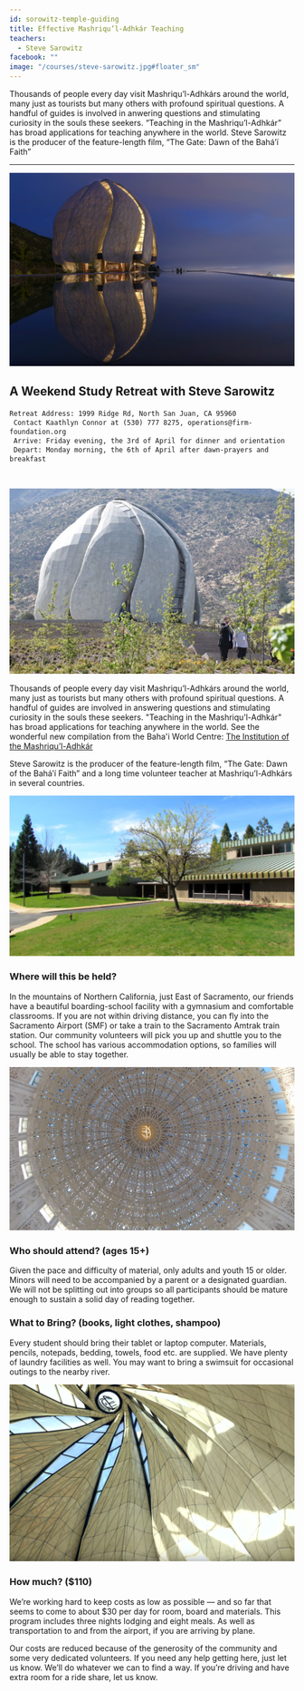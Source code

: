 ```yaml
---
id: sorowitz-temple-guiding
title: Effective Mashriqu’l-Adhkár Teaching
teachers:
  - Steve Sarowitz
facebook: ""
image: "/courses/steve-sarowitz.jpg#floater_sm"
---
```


Thousands of people every day visit Mashriqu’l-Adhkárs around the world, many just as tourists but many others with profound spiritual questions. A handful of guides is involved in anwering questions and stimulating curiosity in the souls these seekers. “Teaching in the Mashriqu’l-Adhkár” has broad applications for teaching anywhere in the world. Steve Sarowitz is the producer of the feature-length film, “The Gate: Dawn of the Bahá’í Faith”

---


![temple](/courses/temple-chile-exterior-pool.png#full)

## A Weekend Study Retreat with Steve Sarowitz

```
Retreat Address: 1999 Ridge Rd, North San Juan, CA 95960
 Contact Kaathlyn Connor at (530) 777 8275, operations@firm-foundation.org
 Arrive: Friday evening, the 3rd of April for dinner and orientation
 Depart: Monday morning, the 6th of April after dawn-prayers and breakfast
```

<br>

![temple front](/courses/temple-chile.png#floater2)

Thousands of people every day visit Mashriqu’l-Adhkárs around the world, many just as tourists but many others with profound spiritual questions. A handful of guides are involved in answering questions and stimulating curiosity in the souls these seekers. "Teaching in the Mashriqu’l-Adhkár" has broad applications for teaching anywhere in the world. See the wonderful new compilation from the Baha'i World Centre:  [The Institution of the Mashriqu’l-Adhkár](https://www.bahai.org/library/authoritative-texts/compilations/institution-mashriqul-adhkar/institution-mashriqul-adhkar.pdf)

Steve Sarowitz is the producer of the feature-length film, “The Gate: Dawn of the Bahá’í Faith” and a long time volunteer teacher at Mashriqu’l-Adhkárs in several countries.


![school front](/courses/school-front2.jpg#floater)
### Where will this be held?

In the mountains of Northern California, just East of Sacramento, our friends have a beautiful boarding-school facility with a gymnasium and comfortable classrooms. If you are not within driving distance, you can fly into the Sacramento Airport (SMF) or take a train to the Sacramento Amtrak train station. Our community volunteers will pick you up and shuttle you to the school. The school has various accommodation options, so families will usually be able to stay together.



![software with tablet of ahmad](/courses/temple-wilmette-interior.png#floater2)
### Who should attend? (ages 15+)

Given the pace and difficulty of material, only adults and youth 15 or older. Minors will need to be accompanied by a parent or a designated guardian. We will not be splitting out into groups so all participants should be mature enough to sustain a solid day of reading together.



### What to Bring? (books, light clothes, shampoo)

Every student should bring their tablet or laptop computer. Materials, pencils, notepads, bedding, towels, food etc. are supplied. We have plenty of laundry facilities as well. You may want to bring a swimsuit for occasional outings to the nearby river.


![library of arabic books](/courses/temple-chile-interior.png#floater)

### How much? ($110)

We’re working hard to keep costs as low as possible — and so far that seems to come to about $30 per day for room, board and materials. This program includes three nights lodging and eight meals. As well as transportation to and from the airport, if you are arriving by plane.

Our costs are reduced because of the generosity of the community and some very dedicated volunteers. If you need any help getting here, just let us know. We’ll do whatever we can to find a way. If you’re driving and have extra room for a ride share, let us know.

<br><br><br><br>
